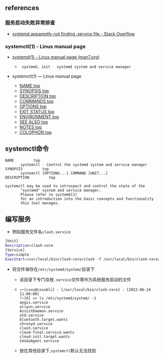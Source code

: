 ## references

### 服务启动失败异常排查

- [systemd apparently not finding .service file - Stack Overflow](https://stackoverflow.com/questions/34501611/systemd-apparently-not-finding-service-file)

### systemctl(1) - Linux manual page

*   [systemd(1) - Linux manual page (man7.org)](https://man7.org/linux/man-pages/man1/init.1.html)

    *   ```bash
         systemd, init - systemd system and service manager
        ```

*   systemctl(1) — Linux manual page

    *   [NAME top](https://man7.org/linux/man-pages/man1/systemctl.1.html#NAME)
    *   [SYNOPSIS top](https://man7.org/linux/man-pages/man1/systemctl.1.html#SYNOPSIS)
    *   [DESCRIPTION top](https://man7.org/linux/man-pages/man1/systemctl.1.html#DESCRIPTION)
    *   [COMMANDS top](https://man7.org/linux/man-pages/man1/systemctl.1.html#COMMANDS)
    *   [OPTIONS top](https://man7.org/linux/man-pages/man1/systemctl.1.html#OPTIONS)
    *   [EXIT STATUS top](https://man7.org/linux/man-pages/man1/systemctl.1.html#EXIT_STATUS)
    *   [ENVIRONMENT top](https://man7.org/linux/man-pages/man1/systemctl.1.html#ENVIRONMENT)
    *   [SEE ALSO top](https://man7.org/linux/man-pages/man1/systemctl.1.html#SEE_ALSO)
    *   [NOTES top](https://man7.org/linux/man-pages/man1/systemctl.1.html#NOTES)
    *   [COLOPHON top](https://man7.org/linux/man-pages/man1/systemctl.1.html#COLOPHON)

## systemctl命令

```
NAME         top
       systemctl - Control the systemd system and service manager
SYNOPSIS         top
       systemctl [OPTIONS...] COMMAND [UNIT...]
DESCRIPTION         top

systemctl may be used to introspect and control the state of the
       "systemd" system and service manager. 
       Please refer to systemd(1)
       for an introduction into the basic concepts and functionality
       this tool manages.
```



## 编写服务



- 例如服务文件名`clash.service`

```bash
[Unit]
Description=clash-core
[Service]
Type=simple
ExecStart=/usr/local/bin/clash-core/clash -f /usr/local/bin/clash-core/config.yaml
```

- 将文件保存在`/etc/systemd/system/`目录下

  - 该目录下专门存放`.service`文件等作为系统服务启动的文件

  - ```
    ┌─[cxxu@cxxuAli] - [/usr/local/bin/clash-core] - [2022-06-24 11:00:00]
    └─[0] <> ls /etc/systemd/system/ -1
    aegis.service
    aliyun.service
    AssistDaemon.service
    atd.service
    bluetooth.target.wants
    chronyd.service
    clash.service
    cloud-final.service.wants
    cloud-init.target.wants
    CmsGoAgent.service
    ```

  - 放在其他目录下,`systemctl`默认无法找到